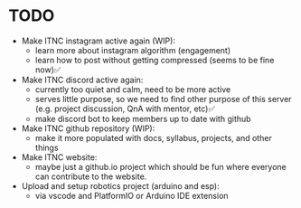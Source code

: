 # TODO
- Make ITNC instagram active again (WIP):
    - learn more about instagram algorithm (engagement)
    - learn how to post without getting compressed (seems to be fine now)✅
- Make ITNC discord active again:
    - currently too quiet and calm, need to be more active
    - serves little purpose, so we need to find other purpose of this server (e.g. project discussion, QnA with mentor, etc)✅
    - make discord bot to keep members up to date with github
- Make ITNC github repository (WIP):
    - make it more populated with docs, syllabus, projects, and other things
- Make ITNC website:
    - maybe just a github.io project which should be fun where everyone can contribute to the website.
- Upload and setup robotics project (arduino and esp):
    - via vscode and PlatformIO or Arduino IDE extension